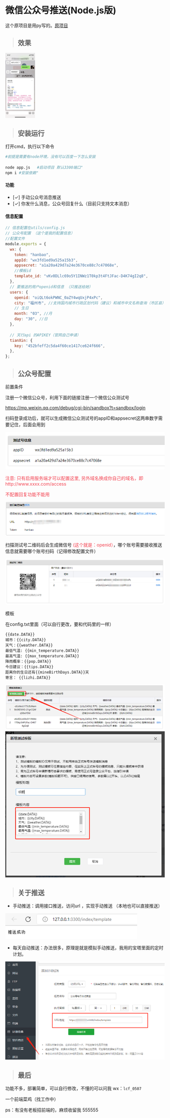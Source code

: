 
# 微信公众号推送(Node.js版)
 这个原项目是用py写的。[原项目](https://github.com/erwanjun/weixin_tuisong)
>## 效果
<img src="./img/微信图片_20220824012820.png" style="zoom:20%;"  slt="效果"  />

>## 安装运行
打开cmd，执行以下命令
```bash
#前提是需要有node环境，没有可以百度一下怎么安装

node app.js   #启动项目 默认3300端口"
npm i #安装依赖"
```
#### 功能
- [✓] 手动公众号消息推送
- [✓] 你发什么消息，公众号回复什么（目前只支持文本消息）
#### 信息配置
```javascript
// 信息配置在utils/config.js
// 公众号配置 （这个是我的配置信息）
//配置文件
module.exports = {
  wx: {
    token: "hanbao",
    appId: "wx3fd1ed9a525a15b3",
    appsecret: "a1a20a429d7a24e3670ce88c7c47068e",
    //模板id
    template_id: "vKv0DLlc69o5Y1INWz1T0kp3t4FtJFac-D4K74gI2q8",
  },
  // 要推送的用户openid和信息 （只推送给她）
  users: {
    openid: "oiQLt6okPWNC_0aZY4wqUxjP4xPc",
    city: "福州市", //支持国内城市行政区划代码（建议）和城市中文名称查询（市区县）
    // 生日
    month: "03", //月
    day: "30", //日
  },

  // 天行api 的APIKEY（官网自己申请）
  tianXin: {
    key: "452bfeff2c5da4f60ce1417ce624f666",
  },
};
```
>## 公众号配置

前置条件

注册一个微信公众号，利用下面的链接注册一个微信公众测试号

https://mp.weixin.qq.com/debug/cgi-bin/sandbox?t=sandbox/login

扫码登录成功后，就可以生成微信公众测试号的appID和appsecret这两串数字需要记住，后面会用到

<img src="./img/微信截图_20220824005515.png" alt="测试号信息"  />

<p style="color: #f34250;">注意: 只有启用服务端才可以配置这里, 另外域名换成你自己的域名，即http://www.xxxx.com/access</p>
<p style="color: #f34250;">不配置回复功能不能用</p>
<img src="./img/微信截图_20220824010019.png" alt="接口配置信息"  />

扫描测试号二维码后会生成微信号 <span style="color: #f34250;">(这个就是：openid）</span>，哪个账号需要接收推送信息就需要哪个账号扫码（记得修改配置文件）

<img src="./img/微信截图_20220824010851.png" alt="测试号二维码"  />


模板


在config.txt里面（可以自行更改，要和代码里的一样）

```
{{date.DATA}} 
城市：{{city.DATA}} 
天气：{{weather.DATA}} 
最低气温: {{min_temperature.DATA}} 
最高气温: {{max_temperature.DATA}} 
降雨概率：{{pop.DATA}} 
今日建议：{{tips.DATA}} 
距离你的生日还有{{mineBirthDays.DATA}}天 
寄言： {{lizhi.DATA}}
```
<img src="./img/微信截图_20220824011043.png" alt="模板消息接口"  />
<img src="./img/微信截图_20220824011342.png" alt="新建模板"  />


>## 关于推送
+ 手动推送：调用接口推送，访问url ，实现手动推送 （本地也可以直接推送）
<img src="./img/微信截图_20220824011907.png" alt="手动推送"  />

+ 每天自动推送：办法很多，原理是就是模拟手动推送，我用的宝塔里面的定时计划。
<img src="./img/微信截图_20220824012323.png" alt="手动推送"  />




>## 最后
功能不多，部署简单，可以自行修改，不懂的可以问我 wx：```lcf_0507```
<p >一个前端菜鸡（找工作中） </p>
<p >ps：有没有老板招前端的，麻烦收留我 555555</p>




